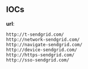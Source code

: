 
## IOCs

__url__:

```text
http://t-sendgrid.com/
http://network-sendgrid.com/
http://navigate-sendgrid.com/
http://device-sendgrid.com/
http://https-sendgrid.com/
http://sso-sendgrid.com/
```